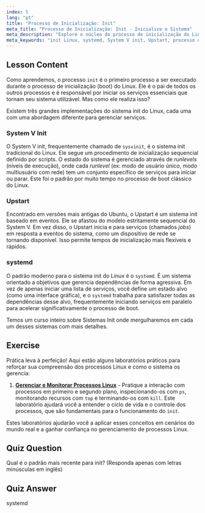 ```yaml
---
index: 5
lang: "pt"
title: "Processo de Inicialização: Init"
meta_title: "Processo de Inicialização: Init - Inicialize o Sistema"
meta_description: "Explore o núcleo do processo de inicialização do Linux neste guia para iniciantes. Aprenda sobre os diferentes sistemas init do Linux, incluindo o tradicional System V, Upstart e o padrão moderno, systemd. Entenda como esses sistemas iniciam e gerenciam serviços em sua máquina."
meta_keywords: "init Linux, systemd, System V init, Upstart, processo de inicialização Linux, tutorial Linux, Linux para iniciantes, guia Linux"
---
```


## Lesson Content

Como aprendemos, o processo `init` é o primeiro processo a ser executado durante o processo de inicialização (boot) do Linux. Ele é o pai de todos os outros processos e é responsável por iniciar os serviços essenciais que tornam seu sistema utilizável. Mas como ele realiza isso?

Existem três grandes implementações do sistema init do Linux, cada uma com uma abordagem diferente para gerenciar serviços.

### System V Init

O System V init, frequentemente chamado de `sysvinit`, é o sistema init tradicional do Linux. Ele segue um procedimento de inicialização sequencial definido por scripts. O estado do sistema é gerenciado através de _runlevels_ (níveis de execução), onde cada _runlevel_ (ex: modo de usuário único, modo multiusuário com rede) tem um conjunto específico de serviços para iniciar ou parar. Este foi o padrão por muito tempo no processo de boot clássico do Linux.

### Upstart

Encontrado em versões mais antigas do Ubuntu, o Upstart é um sistema init baseado em eventos. Ele se afastou do modelo estritamente sequencial do System V. Em vez disso, o Upstart inicia e para serviços (chamados _jobs_) em resposta a eventos do sistema, como um dispositivo de rede se tornando disponível. Isso permite tempos de inicialização mais flexíveis e rápidos.

### systemd

O padrão moderno para o sistema init do Linux é o `systemd`. É um sistema orientado a objetivos que gerencia dependências de forma agressiva. Em vez de apenas iniciar uma lista de serviços, você define um estado alvo (como uma interface gráfica), e o `systemd` trabalha para satisfazer todas as dependências desse alvo, frequentemente iniciando serviços em paralelo para acelerar significativamente o processo de boot.

Temos um curso inteiro sobre Sistemas Init onde mergulharemos em cada um desses sistemas com mais detalhes.

## Exercise

Prática leva à perfeição! Aqui estão alguns laboratórios práticos para reforçar sua compreensão dos processos Linux e como o sistema os gerencia:

1. **[Gerenciar e Monitorar Processos Linux](https://labex.io/pt/labs/comptia-manage-and-monitor-linux-processes-590864)** - Pratique a interação com processos em primeiro e segundo plano, inspecionando-os com `ps`, monitorando recursos com `top` e terminando-os com `kill`. Este laboratório ajudará você a entender o ciclo de vida e o controle dos processos, que são fundamentais para o funcionamento do `init`.

Estes laboratórios ajudarão você a aplicar esses conceitos em cenários do mundo real e a ganhar confiança no gerenciamento de processos Linux.

## Quiz Question

Qual é o padrão mais recente para init? (Responda apenas com letras minúsculas em inglês)

## Quiz Answer

systemd
